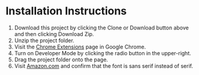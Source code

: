 # Installation Instructions

1. Download this project by clicking the Clone or Download button above and then clicking Download Zip.
2. Unzip the project folder.
3. Visit the [Chrome Extensions](chrome://extensions/) page in Google Chrome.
4. Turn on Developer Mode by clicking the radio button in the upper-right.
5. Drag the project folder onto the page.
6. Visit [Amazon.com](https://www.amazon.com) and confirm that the font is sans serif instead of serif.